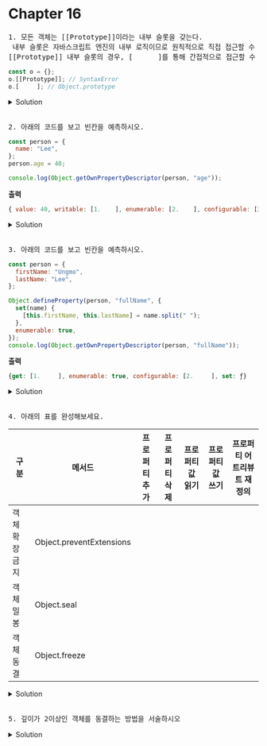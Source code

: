# Chapter 16

<pre>1. 모든 객체는 [[Prototype]]이라는 내부 슬롯을 갖는다.<br> 내부 슬롯은 자바스크립트 엔진의 내부 로직이므로 원칙적으로 직접 접근할 수 없지만<br>[[Prototype]] 내부 슬롯의 경우, [      ]를 통해 간접적으로 접근할 수 있다.
</pre>

```js
const o = {};
o.[[Prototype]]; // SyntaxError
o.[     ]; // Object.prototype

```

<details>
  <summary>Solution</summary>
  <strong>__proto__</strong>
</details>

<br>

<pre>2. 아래의 코드를 보고 빈칸을 예측하시오.
</pre>

```js
const person = {
  name: "Lee",
};
person.age = 40;

console.log(Object.getOwnPropertyDescriptor(person, "age"));
```

**출력**

```js
{ value: 40, writable: [1.    ], enumerable: [2.    ], configurable: [3.    ]}
```

<details>
  <summary>Solution</summary>
  <strong>1. true<br>2. true<br>3. true</strong>
  <pre>프로퍼티를 <strong>동적으로 추가하면</strong> [[Writable]], [[Enumerable]], [[Configurable]]의 값은 true로 초기화 된다.</pre>
</details>

<br>

<pre>3. 아래의 코드를 보고 빈칸을 예측하시오.
</pre>

```js
const person = {
  firstName: "Ungmo",
  lastName: "Lee",
};

Object.defineProperty(person, "fullName", {
  set(name) {
    [this.firstName, this.lastName] = name.split(" ");
  },
  enumerable: true,
});
console.log(Object.getOwnPropertyDescriptor(person, "fullName"));
```

**출력**

```js
{get: [1.     ], enumerable: true, configurable: [2.     ], set: ƒ}
```

<details>
  <summary>Solution</summary>
  <strong>1. undefined<br>2. false</strong>
  <pre>Object.defineProperty 메서드로 프로퍼티를 정의할 때 프로퍼티 디스크립터 객체의 프로퍼티를 일부 생략할 수 있다.<br>프로퍼티 디스크립터 객체에서 생략된 어트리뷰트 [[Writable]], [[Enumerable]], [[Configurable]]의 값은 false로 초기화 되며,<br>[[Value]], [[Get]], [[Set]]은 undefined로 초기화 된다.</pre>
</details>

<br>

<pre>4. 아래의 표를 완성해보세요.</pre>
구분 | 메서드 | 프로퍼티추가 | 프로퍼티삭제 | 프로퍼티 값 읽기 | 프로퍼티 값 쓰기 | 프로퍼티 어트리뷰트 재정의 
--|--|--|--|--|--|--
객체 확장 금지 | Object.preventExtensions | 　 | 　 | 　 | 　 | 　  
객체 밀봉 | Object.seal | 　 | 　 | 　 | 　 | 　  
객체 동결 | Object.freeze | 　 | 　 | 　 | 　 | 　  

<details>
<summary>Solution</summary>
X | O | O | O | O  <br>
X | X | O | O | X  <br>
X | X | O | X | X  
</details>

<br>
<pre>5. 깊이가 2이상인 객체를 동결하는 방법을 서술하시오</pre>

<details>
<summary>Solution</summary>
일반 .freeze를 쓰면 얕은 객체만 동결됩니다. 중첩 객체 까지 동결시키려면 모든 프로퍼티에 재귀적으로 .freeze 메소드를 호출하여 동결합니다.
</details>





